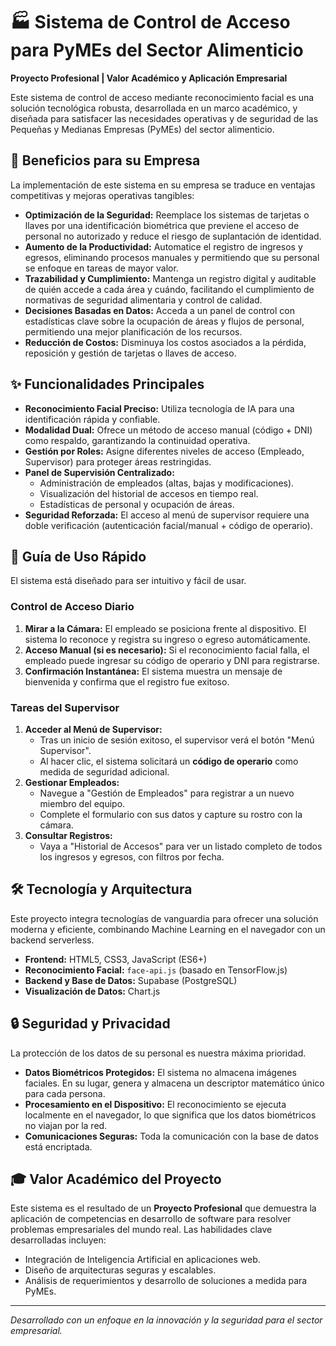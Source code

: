 # 🏭 Sistema de Control de Acceso para PyMEs del Sector Alimenticio

**Proyecto Profesional | Valor Académico y Aplicación Empresarial**

Este sistema de control de acceso mediante reconocimiento facial es una solución tecnológica robusta, desarrollada en un marco académico, y diseñada para satisfacer las necesidades operativas y de seguridad de las Pequeñas y Medianas Empresas (PyMEs) del sector alimenticio.

## 🌟 Beneficios para su Empresa

La implementación de este sistema en su empresa se traduce en ventajas competitivas y mejoras operativas tangibles:

-   **Optimización de la Seguridad:** Reemplace los sistemas de tarjetas o llaves por una identificación biométrica que previene el acceso de personal no autorizado y reduce el riesgo de suplantación de identidad.
-   **Aumento de la Productividad:** Automatice el registro de ingresos y egresos, eliminando procesos manuales y permitiendo que su personal se enfoque en tareas de mayor valor.
-   **Trazabilidad y Cumplimiento:** Mantenga un registro digital y auditable de quién accede a cada área y cuándo, facilitando el cumplimiento de normativas de seguridad alimentaria y control de calidad.
-   **Decisiones Basadas en Datos:** Acceda a un panel de control con estadísticas clave sobre la ocupación de áreas y flujos de personal, permitiendo una mejor planificación de los recursos.
-   **Reducción de Costos:** Disminuya los costos asociados a la pérdida, reposición y gestión de tarjetas o llaves de acceso.

## ✨ Funcionalidades Principales

-   **Reconocimiento Facial Preciso:** Utiliza tecnología de IA para una identificación rápida y confiable.
-   **Modalidad Dual:** Ofrece un método de acceso manual (código + DNI) como respaldo, garantizando la continuidad operativa.
-   **Gestión por Roles:** Asigne diferentes niveles de acceso (Empleado, Supervisor) para proteger áreas restringidas.
-   **Panel de Supervisión Centralizado:**
    -   Administración de empleados (altas, bajas y modificaciones).
    -   Visualización del historial de accesos en tiempo real.
    -   Estadísticas de personal y ocupación de áreas.
-   **Seguridad Reforzada:** El acceso al menú de supervisor requiere una doble verificación (autenticación facial/manual + código de operario).

## 🚀 Guía de Uso Rápido

El sistema está diseñado para ser intuitivo y fácil de usar.

### Control de Acceso Diario

1.  **Mirar a la Cámara:** El empleado se posiciona frente al dispositivo. El sistema lo reconoce y registra su ingreso o egreso automáticamente.
2.  **Acceso Manual (si es necesario):** Si el reconocimiento facial falla, el empleado puede ingresar su código de operario y DNI para registrarse.
3.  **Confirmación Instantánea:** El sistema muestra un mensaje de bienvenida y confirma que el registro fue exitoso.

### Tareas del Supervisor

1.  **Acceder al Menú de Supervisor:**
    -   Tras un inicio de sesión exitoso, el supervisor verá el botón "Menú Supervisor".
    -   Al hacer clic, el sistema solicitará un **código de operario** como medida de seguridad adicional.
2.  **Gestionar Empleados:**
    -   Navegue a "Gestión de Empleados" para registrar a un nuevo miembro del equipo.
    -   Complete el formulario con sus datos y capture su rostro con la cámara.
3.  **Consultar Registros:**
    -   Vaya a "Historial de Accesos" para ver un listado completo de todos los ingresos y egresos, con filtros por fecha.

## 🛠️ Tecnología y Arquitectura

Este proyecto integra tecnologías de vanguardia para ofrecer una solución moderna y eficiente, combinando Machine Learning en el navegador con un backend serverless.

-   **Frontend:** HTML5, CSS3, JavaScript (ES6+)
-   **Reconocimiento Facial:** `face-api.js` (basado en TensorFlow.js)
-   **Backend y Base de Datos:** Supabase (PostgreSQL)
-   **Visualización de Datos:** Chart.js

## 🔒 Seguridad y Privacidad

La protección de los datos de su personal es nuestra máxima prioridad.

-   **Datos Biométricos Protegidos:** El sistema no almacena imágenes faciales. En su lugar, genera y almacena un descriptor matemático único para cada persona.
-   **Procesamiento en el Dispositivo:** El reconocimiento se ejecuta localmente en el navegador, lo que significa que los datos biométricos no viajan por la red.
-   **Comunicaciones Seguras:** Toda la comunicación con la base de datos está encriptada.

## 🎓 Valor Académico del Proyecto

Este sistema es el resultado de un **Proyecto Profesional** que demuestra la aplicación de competencias en desarrollo de software para resolver problemas empresariales del mundo real. Las habilidades clave desarrolladas incluyen:

-   Integración de Inteligencia Artificial en aplicaciones web.
-   Diseño de arquitecturas seguras y escalables.
-   Análisis de requerimientos y desarrollo de soluciones a medida para PyMEs.

---
*Desarrollado con un enfoque en la innovación y la seguridad para el sector empresarial.*

